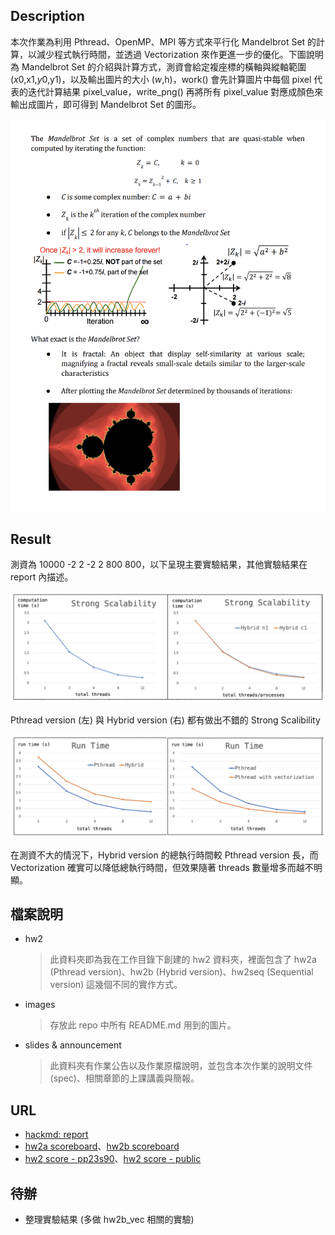 ## Description
本次作業為利用 Pthread、OpenMP、MPI 等方式來平行化 Mandelbrot Set 的計算，以減少程式執行時間，並透過 Vectorization 來作更進一步的優化。下圖說明為 Mandelbrot Set 的介紹與計算方式，測資會給定複座標的橫軸與縱軸範圍 ($x0,$x1,$y0,$y1)，以及輸出圖片的大小 ($w,$h)，work() 會先計算圖片中每個 pixel 代表的迭代計算結果 pixel_value，write_png() 再將所有 pixel_value 對應成顏色來輸出成圖片，即可得到 Mandelbrot Set 的圖形。

![problem](/assignments/hw2%20Mandelbrot%20Set/images/problem.png)
## Result
測資為 10000 -2 2 -2 2 800 800，以下呈現主要實驗結果，其他實驗結果在 report 內描述。

![ss](/assignments/hw2%20Mandelbrot%20Set/images/ss.png)

Pthread version (左) 與 Hybrid version (右) 都有做出不錯的 Strong Scalibility

![rt](/assignments/hw2%20Mandelbrot%20Set/images/rt.png)

在測資不大的情況下，Hybrid version 的總執行時間較 Pthread version 長，而 Vectorization 確實可以降低總執行時間，但效果隨著 threads 數量增多而越不明顯。
## 檔案說明
- hw2
    > 此資料夾即為我在工作目錄下創建的 hw2 資料夾，裡面包含了 hw2a (Pthread version)、hw2b (Hybrid version)、hw2seq (Sequential version) 這幾個不同的實作方式。
- images
    > 存放此 repo 中所有 README.md 用到的圖片。
- slides & announcement
    > 此資料夾有作業公告以及作業原檔說明，並包含本次作業的說明文件(spec)、相關章節的上課講義與簡報。
## URL
- [hackmd: report](https://hackmd.io/@u_46AznXS7-aLzZ7_uD4WQ/BJHnOwv96)
- [hw2a scoreboard](https://apollo.cs.nthu.edu.tw/pp23/scoreboard/hw2a/)、[hw2b scoreboard](https://apollo.cs.nthu.edu.tw/pp23/scoreboard/hw2b/)
- [hw2 score - pp23s90](https://docs.google.com/spreadsheets/d/1JnFx8Byu1UGUygVXx1_bmjnZ2_kysicBdxEbUeFIY8E/edit?usp=sharing)、[hw2 score - public](https://docs.google.com/spreadsheets/d/1eXI1YN410rll8yjRZyN8wMEU4HGsUhjRR-PRSj-_m8k/edit?usp=sharing)
## 待辦
- 整理實驗結果 (多做 hw2b_vec 相關的實驗)